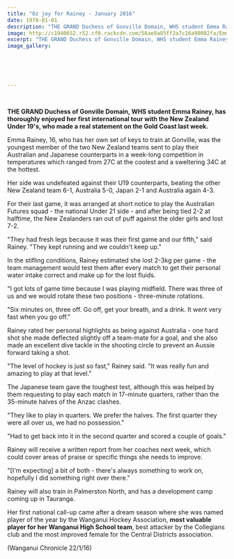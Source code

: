 ```yaml
---
title: "Oz joy for Rainey - January 2016"
date: 1970-01-01
description: "THE GRAND Duchess of Gonville Domain, WHS student Emma Rainey, has thoroughly enjoyed her first international tour with the NZ Under 19's, who made a real statement on the Gold Coast last week."
image: http://c1940652.r52.cf0.rackcdn.com/56ae8a85ff2a7c26a90002fa/Emma-Rainey-22.1.16.jpg
excerpt: "THE GRAND Duchess of Gonville Domain, WHS student Emma Rainey, has thoroughly enjoyed her first international tour with the New Zealand Under 19's, who made a real statement on the Gold Coast last week."
image_gallery:
    
    
    
    
    
---
```


<p>&nbsp;</p>
<p><strong>THE GRAND Duchess of Gonville Domain, WHS student Emma Rainey, has thoroughly enjoyed her first international tour with the New Zealand Under 19's, who made a real statement on the Gold Coast last week.</strong></p>
<p>Emma Rainey, 16, who has her own set of keys to train at Gonville, was the youngest member of the two New Zealand teams sent to play their Australian and Japanese counterparts in a week-long competition in temperatures which ranged from 27C at the coolest and a sweltering 34C at the hottest.</p>
<p>Her side was undefeated against their U19 counterparts, beating the other New Zealand team 6-1, Australia 5-0, Japan 2-1 and Australia again 4-3.</p>
<p>For their last game, it was arranged at short notice to play the Australian Futures squad - the national Under 21 side - and after being tied 2-2 at halftime, the New Zealanders ran out of puff against the older girls and lost 7-2.</p>
<p>"They had fresh legs because it was their first game and our fifth," said Rainey. "They kept running and we couldn't keep up."</p>
<p>In the stifling conditions, Rainey estimated she lost 2-3kg per game - the team management would test them after every match to get their personal water intake correct and make up for the lost fluids.</p>
<p>"I got lots of game time because I was playing midfield. There was three of us and we would rotate these two positions - three-minute rotations.</p>
<p>"Six minutes on, three off. Go off, get your breath, and a drink. It went very fast when you go off."</p>
<p>Rainey rated her personal highlights as being against Australia - one hard shot she made deflected slightly off a team-mate for a goal, and she also made an excellent dive tackle in the shooting circle to prevent an Aussie forward taking a shot.</p>
<p>"The level of hockey is just so fast," Rainey said. "It was really fun and amazing to play at that level."</p>
<p>The Japanese team gave the toughest test, although this was helped by them requesting to play each match in 17-minute quarters, rather than the 35-minute halves of the Anzac clashes.</p>
<p>"They like to play in quarters. We prefer the halves. The first quarter they were all over us, we had no possession."</p>
<p>"Had to get back into it in the second quarter and scored a couple of goals."</p>
<p>Rainey will receive a written report from her coaches next week, which could cover areas of praise or specific things she needs to improve.</p>
<p>"[I'm expecting] a bit of both - there's always something to work on, hopefully I did something right over there."</p>
<p>Rainey will also train in Palmerston North, and has a development camp coming up in Tauranga.</p>
<p>Her first national call-up came after a dream season where she was named player of the year by the Wanganui Hockey Association, <strong>most valuable player for her Wanganui High School team</strong>, best attacker by the Collegians club and the most improved female for the Central Districts association.</p>
<p>(Wanganui Chronicle 22/1/16)</p>

